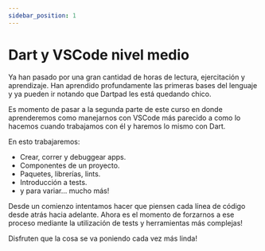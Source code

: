 ```yaml
---
sidebar_position: 1
---
```


# Dart y VSCode nivel medio

Ya han pasado por una gran cantidad de horas de lectura, ejercitación y aprendizaje. Han aprendido profundamente las primeras bases del lenguaje y ya pueden ir notando que Dartpad les está quedando chico.

Es momento de pasar a la segunda parte de este curso en donde aprenderemos como manejarnos con VSCode más parecido a como lo hacemos cuando trabajamos con él y haremos lo mismo con Dart.

En esto trabajaremos:

- Crear, correr y debuggear apps.
- Componentes de un proyecto.
- Paquetes, librerías, lints.
- Introducción a tests.
- y para variar... mucho más!

Desde un comienzo intentamos hacer que piensen cada línea de código desde atrás hacia adelante. Ahora es el momento de forzarnos a ese proceso mediante la utilización de tests y herramientas más complejas!

Disfruten que la cosa se va poniendo cada vez más linda!
